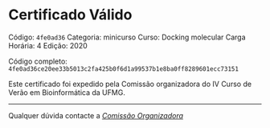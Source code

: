 # Certificado Válido

Código: `4fe0ad36`
Categoria: minicurso
Curso: Docking molecular
Carga Horária: 4
Edição: 2020


Código completo: `4fe0ad36ce20ee33b5013c2fa425b0f6d1a99537b1e8ba0ff8289601ecc73151`


Este certificado foi expedido pela Comissão organizadora do IV Curso de Verão em Bioinformática da UFMG.

----

Qualquer dúvida contacte a [_Comissão Organizadora_](<mailto:cursobioinfoufmg@gmail.com$subject=[Certificados]>)

